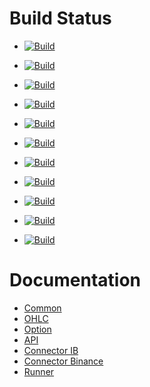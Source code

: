 # Build Status
- <a href="https://github.com/trading-bot-software/trading-bot-common">![Build](https://github.com/trading-bot-software/trading-bot-common/actions/workflows/build.yml/badge.svg)</a>
- <a href="https://github.com/trading-bot-software/trading-bot-ohlc">![Build](https://github.com/trading-bot-software/trading-bot-ohlc/actions/workflows/build.yml/badge.svg)</a>
- <a href="https://github.com/trading-bot-software/trading-bot-option">![Build](https://github.com/trading-bot-software/trading-bot-option/actions/workflows/build.yml/badge.svg)</a>
- <a href="https://github.com/trading-bot-software/trading-bot-api">![Build](https://github.com/trading-bot-software/trading-bot-api/actions/workflows/build.yml/badge.svg)</a>
- <a href="https://github.com/trading-bot-software/trading-bot-connector-ib">![Build](https://github.com/trading-bot-software/trading-bot-connector-ib/actions/workflows/build.yml/badge.svg)</a>
- <a href="https://github.com/trading-bot-software/trading-bot-connector-binance">![Build](https://github.com/trading-bot-software/trading-bot-connector-binance/actions/workflows/build.yml/badge.svg)</a>
- <a href="https://github.com/trading-bot-software/trading-bot-runner">![Build](https://github.com/trading-bot-software/trading-bot-runner/actions/workflows/build.yml/badge.svg)</a>
- <a href="https://github.com/trading-bot-software/trading-bot-strategy-harmonic-divergence">![Build](https://github.com/trading-bot-software/trading-bot-strategy-harmonic-divergence/actions/workflows/build.yml/badge.svg)</a>
- <a href="https://github.com/trading-bot-software/trading-bot-complete">![Build](https://github.com/trading-bot-software/trading-bot-complete/actions/workflows/build.yml/badge.svg)</a>

- <a href="https://github.com/trading-bot-software/trading-bot-ui">![Build](https://github.com/trading-bot-software/trading-bot-ui/actions/workflows/build.yml/badge.svg)</a>
- <a href="https://github.com/trading-bot-software/trading-bot-website">![Build](https://github.com/trading-bot-software/trading-bot-website/actions/workflows/build.yml/badge.svg)</a>

# Documentation
- [Common](https://trading-bot-software.github.io/trading-bot-common-docs/)
- [OHLC](https://trading-bot-software.github.io/trading-bot-ohlc-docs/)
- [Option](https://trading-bot-software.github.io/trading-bot-option-docs/)
- [API](https://trading-bot-software.github.io/trading-bot-api-docs/)
- [Connector IB](https://trading-bot-software.github.io/trading-bot-connector-ib-docs/)
- [Connector Binance](https://trading-bot-software.github.io/trading-bot-connector-binance-docs/)
- [Runner](https://trading-bot-software.github.io/trading-bot-runner-docs/)
